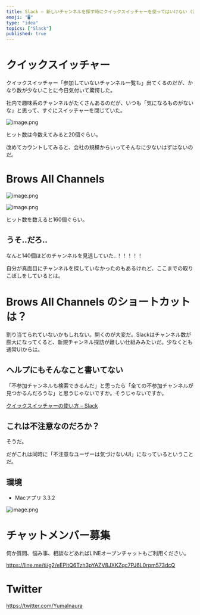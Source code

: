 ```yaml
---
title: Slack — 新しいチャンネルを探す時にクイックスイッチャーを使ってはいけない (注意喚起)
emoji: "🖥"
type: "idea"
topics: ["Slack"]
published: true
---
```


# クイックスイッチャー

クイックスイッチャー「参加していないチャンネル一覧も」出てくるのだが、かなり数が少ないことに今日気付いて驚愕した。

社内で趣味系のチャンネルがたくさんあるのだが、いつも「気になるものがないな」と思って、すぐにスイッチャーを閉じていた。

![image.png](https://qiita-image-store.s3.amazonaws.com/0/89618/9bcfe2a1-ab00-fb45-d6ad-98bc7f5afbf9.png)

ヒット数は今数えてみると20個ぐらい。

改めてカウントしてみると、会社の規模からいってそんなに少ないはずはないのだ。

# Brows All Channels

![image.png](https://qiita-image-store.s3.amazonaws.com/0/89618/54fecf64-c02a-fc28-a427-c5b541f8e622.png)


![image.png](https://qiita-image-store.s3.amazonaws.com/0/89618/8cdb95aa-8442-aa80-6960-a68ab5d0dfe2.png)

ヒット数を数えると160個ぐらい。

## うそ‥だろ‥

なんと140個ほどのチャンネルを見逃していた‥！！！！！

自分が真面目にチャンネルを探していなかったのもあるけれど、ここまでの取りこぼしをしているとは。

# Brows All Channels のショートカットは？

割り当てられていないかもしれない。開くのが大変だ。Slackはチャンネル数が膨大になってくると、新規チャンネル探訪が難しい仕組みみたいだ。少なくとも通常UIからは。

## ヘルプにもそんなこと書いてない

「不参加チャンネルも検索できるんだ」と思ったら「全ての不参加チャンネルが見つかるんだろうな」と思うじゃないですか。そうじゃないですか。

[クイックスイッチャーの使い方 – Slack](https://get.slack.help/hc/ja/articles/226599368-%E3%82%AF%E3%82%A4%E3%83%83%E3%82%AF%E3%82%B9%E3%82%A4%E3%83%83%E3%83%81%E3%83%A3%E3%83%BC%E3%81%AE%E4%BD%BF%E3%81%84%E6%96%B9-)

## これは不注意なのだろか？

そうだ。

だがこれは同時に「不注意なユーザーは気づけないUI」になっているということだ。

## 環境

- Macアプリ 3.3.2

![image.png](https://qiita-image-store.s3.amazonaws.com/0/89618/65fb8423-206a-b908-fdd6-d195dd3fca16.png)








<!-- Update From Qiita API -->

# チャットメンバー募集


何か質問、悩み事、相談などあればLINEオープンチャットもご利用ください。

https://line.me/ti/g2/eEPltQ6Tzh3pYAZV8JXKZqc7PJ6L0rpm573dcQ





# Twitter


https://twitter.com/YumaInaura


<!-- Update From Qiita API -->


